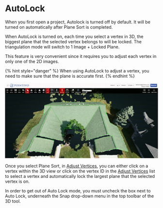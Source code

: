 # AutoLock

When you first open a project, Autolock is turned off by default. It will be turned on automatically after Plane Sort is completed.

When AutoLock is turned on, each time you select a vertex in 3D, the biggest plane that the selected vertex belongs to will be locked. The triangulation mode will switch to 1 Image + Locked Plane.

This feature is very convenient since it requires you to adjust each vertex in only one of the 2D images.

{% hint style="danger" %}
When using AutoLock to adjust a vertex, you need to make sure that the plane is accurate first.
{% endhint %}

![](../.gitbook/assets/auto-lock.gif)

Once you select Plane Sort, in [Adjust Vertices](../adjust-vertices/), you can either click on a vertex within the 3D view or click on the vertex ID in the [Adjust Vertices](../adjust-vertices/) list to select a vertex and automatically lock the largest plane that the selected vertex is on. 

In order to get out of Auto Lock mode, you must uncheck the box next to Auto Lock, underneath the Snap drop-down menu in the top toolbar of the 3D tool.

